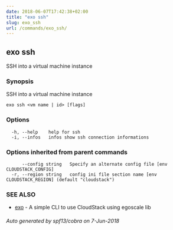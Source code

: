 ```yaml
---
date: 2018-06-07T17:42:38+02:00
title: "exo ssh"
slug: exo_ssh
url: /commands/exo_ssh/
---
```

## exo ssh

SSH into a virtual machine instance

### Synopsis

SSH into a virtual machine instance

```
exo ssh <vm name | id> [flags]
```

### Options

```
  -h, --help    help for ssh
  -i, --infos   infos show ssh connection informations
```

### Options inherited from parent commands

```
      --config string   Specify an alternate config file [env CLOUDSTACK_CONFIG]
  -r, --region string   config ini file section name [env CLOUDSTACK_REGION] (default "cloudstack")
```

### SEE ALSO

* [exo](/commands/exo/)	 - A simple CLI to use CloudStack using egoscale lib

###### Auto generated by spf13/cobra on 7-Jun-2018
